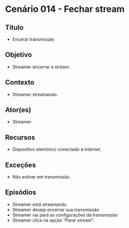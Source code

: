 # Cenário  014 - Fechar stream

## Título
* Encerar transmissão

## Objetivo
* Streamer encerrar a stream.
	
## Contexto
* Streamer streamando.	

## Ator(es)
* Streamer.

## Recursos
* Dispositivo eletrônico conectado à internet.

## Exceções
* Não estiver em transmissão.
	
## Episódios
* Streamer está streamando
* Streamer deseja encerrar sua transmissão
* Streamer vai para as configurações da transmissão
* Streamer clica na opção “Parar stream”.
